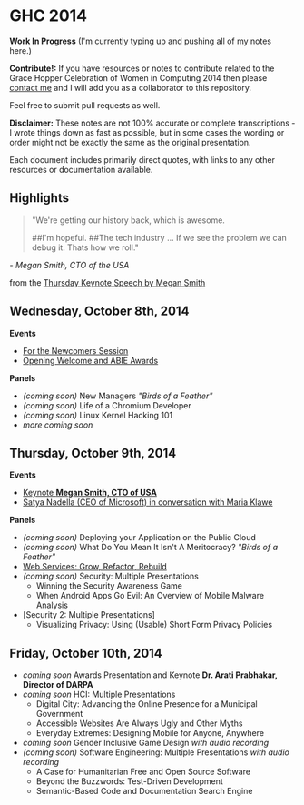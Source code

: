 # GHC 2014

**Work In Progress**
(I'm currently typing up and pushing all of my notes here.)

**Contribute!:**
If you have resources or notes to contribute related to the
Grace Hopper Celebration of Women in Computing 2014 then please
[contact me][contact-me] and I will add you as a collaborator to this repository.

Feel free to submit pull requests as well.

[contact-me]: http://www.flarnie.com/contact

**Disclaimer:**
These notes are not 100% accurate or complete transcriptions -
I wrote things down as fast as possible, but in some cases the wording
or order might not be exactly the same as the original presentation.

Each document includes primarily direct quotes, with
links to any other resources or documentation available.

## Highlights
>"We're getting our history back,
>which is awesome.
>
>##I'm hopeful.
>##The tech industry ...  If we see the problem we can debug it.  Thats how we roll."

*- Megan Smith, CTO of the USA*

from the [Thursday Keynote Speech by Megan Smith][thurs-keynote-megan-smith]

## Wednesday, October 8th, 2014
**Events**
 * [For the Newcomers Session][weds-newcomers-session]
 * [Opening Welcome and ABIE Awards][weds-opening-welcome-and-abie-awards]

**Panels**
 * *(coming soon)* New Managers *"Birds of a Feather"*
 * *(coming soon)* Life of a Chromium Developer
 * *(coming soon)* Linux Kernel Hacking 101
 * *more coming soon*

[weds-newcomers-session]: weds/newcomers_session.md
[weds-opening-welcome-and-abie-awards]: weds/opening_session_and_abie_awards.md

## Thursday, October 9th, 2014
**Events**
 * [Keynote **Megan Smith, CTO of USA**][thurs-keynote-megan-smith]
 * [Satya Nadella (CEO of Microsoft) in conversation with Maria Klawe][thurs-satya-nadella-and-maria-klawe]

**Panels**
 * *(coming soon)* Deploying your Application on the Public Cloud
 * *(coming soon)* What Do You Mean It Isn't A Meritocracy? *"Birds of a Feather"*
 * [Web Services: Grow, Refactor, Rebuild][web-services-panel]
 * *(coming soon)* Security: Multiple Presentations
   - Winning the Security Awareness Game
   - When Android Apps Go Evil: An Overview of Mobile Malware Analysis
 * [Security 2: Multiple Presentations]
   - Visualizing Privacy: Using (Usable) Short Form Privacy Policies

[thurs-keynote-megan-smith]: thurs/keynote_megan_smith.md
[thurs-satya-nadella-and-maria-klawe]: thurs/satya_nadella_and_maria_klawe.md
[web-services-panel]: thurs/web_services_grow_refactor_rebuild.md

## Friday, October 10th, 2014
 * *coming soon* Awards Presentation and Keynote **Dr. Arati Prabhakar, Director of DARPA**
 * *coming soon* HCI: Multiple Presentations
   - Digital City: Advancing the Online Presence for a Municipal Government
   - Accessible Websites Are Always Ugly and Other Myths
   - Everyday Extremes: Designing Mobile for Anyone, Anywhere
 * *coming soon* Gender Inclusive Game Design *with audio recording*
 * *(coming soon)* Software Engineering: Multiple Presentations *with audio recording*
   - A Case for Humanitarian Free and Open Source Software
   - Beyond the Buzzwords: Test-Driven Development
   - Semantic-Based Code and Documentation Search Engine

